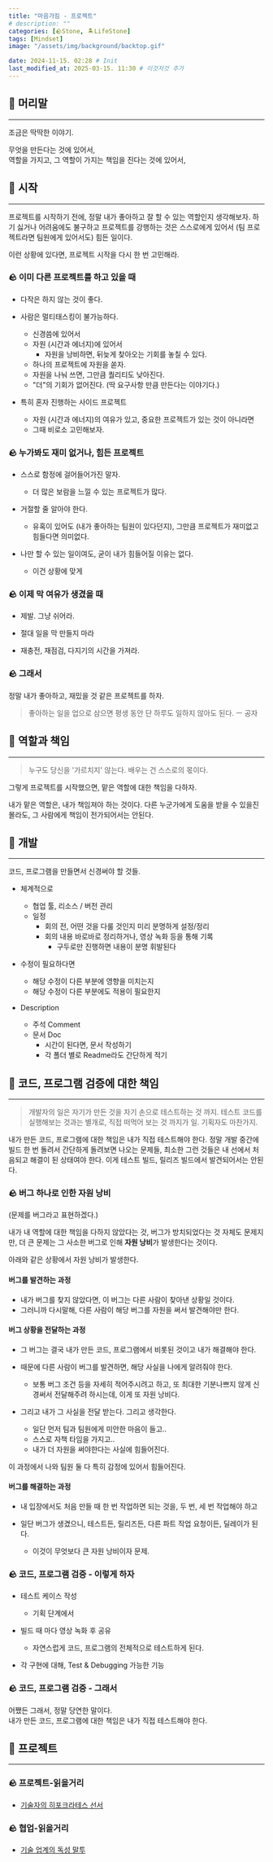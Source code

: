 ```yaml
---
title: "마음가짐 - 프로젝트"
# description: ""
categories: [🪨Stone, 🏝️LifeStone]
tags: [Mindset]
image: "/assets/img/background/backtop.gif"

date: 2024-11-15. 02:28 # Init
last_modified_at: 2025-03-15. 11:30 # 이것저것 추가
---
```


## 🗿 머리말

---

조금은 딱딱한 이야기.  

무엇을 만든다는 것에 있어서,  
역할을 가지고, 그 역할이 가지는 책임을 진다는 것에 있어서,  

## 🗿 시작

---

프로젝트를 시작하기 전에, 정말 내가 좋아하고 잘 할 수 있는 역할인지 생각해보자. 하기 싫거나 어려움에도 불구하고 프로젝트를 강행하는 것은 스스로에게 있어서 (팀 프로젝트라면 팀원에게 있어서도) 힘든 일이다.  

이런 상황에 있다면, 프로젝트 시작을 다시 한 번 고민해라.  

### 🪨 이미 다른 프로젝트를 하고 있을 때

- 다작은 하지 않는 것이 좋다.

- 사람은 멀티태스킹이 불가능하다.
  - 신경씀에 있어서
  - 자원 (시간과 에너지)에 있어서
    - 자원을 낭비하면, 뒤늦게 찾아오는 기회를 놓칠 수 있다.
  - 하나의 프로젝트에 자원을 쏟자.
  - 자원을 나눠 쓰면, 그만큼 퀄리티도 낮아진다.
  - "더"의 기회가 없어진다. (딱 요구사항 만큼 만든다는 이야기다.)

- 특히 혼자 진행하는 사이드 프로젝트
  - 자원 (시간과 에너지)의 여유가 있고, 중요한 프로젝트가 있는 것이 아니라면
  - 그때 비로소 고민해보자.

### 🪨 누가봐도 재미 없거나, 힘든 프로젝트

- 스스로 함정에 걸어들어가진 말자.
  - 더 많은 보람을 느낄 수 있는 프로젝트가 많다.

- 거절할 줄 알아야 한다.
  - 유혹이 있어도 (내가 좋아하는 팀원이 있다던지), 그만큼 프로젝트가 재미없고 힘들다면 의미없다.

- 나만 할 수 있는 일이여도, 굳이 내가 힘들어질 이유는 없다.
  - 이건 상황에 맞게

### 🪨 이제 막 여유가 생겼을 때

- 제발. 그냥 쉬어라.
- 절대 일을 막 만들지 마라

- 재충전, 재점검, 다지기의 시간을 가져라.

### 🪨 그래서

정말 내가 좋아하고, 재밌을 것 같은 프로젝트를 하자.  

> 좋아하는 일을 업으로 삼으면 평생 동안 단 하루도 일하지 않아도 된다. ㅡ 공자

## 🗿 역할과 책임

---

> 누구도 당신을 '가르치지' 않는다. 배우는 건 스스로의 몫이다.  

그렇게 프로젝트를 시작했으면, 맡은 역할에 대한 책임을 다하자.  

내가 맡은 역할은, 내가 책임져야 하는 것이다. 다른 누군가에게 도움을 받을 수 있을진 몰라도, 그 사람에게 책임이 전가되어서는 안된다.  

## 🗿 개발

---

코드, 프로그램을 만들면서 신경써야 할 것들.  

- 체계적으로
  - 협업 툴, 리소스 / 버전 관리
  - 일정
    - 회의 전, 어떤 것을 다룰 것인지 미리 분명하게 설정/정리
    - 회의 내용 바로바로 정리하거나, 영상 녹화 등을 통해 기록
      - 구두로만 진행하면 내용이 분명 휘발된다

- 수정이 필요하다면
  - 해당 수정이 다른 부분에 영향을 미치는지
  - 해당 수정이 다른 부분에도 적용이 필요한지

- Description
  - 주석 Comment
  - 문서 Doc
    - 시간이 된다면, 문서 작성하기
    - 각 폴더 별로 Readme라도 간단하게 적기

## 🗿 코드, 프로그램 검증에 대한 책임

---

> 개발자의 일은 자기가 만든 것을 자기 손으로 테스트하는 것 까지. 테스트 코드를 실행해보는 것과는 별개로, 직접 떠먹어 보는 것 까지가 일. 기획자도 마찬가지.

내가 만든 코드, 프로그램에 대한 책임은 내가 직접 테스트해야 한다. 정말 개발 중간에 빌드 한 번 돌려서 간단하게 돌려보면 나오는 문제들, 최소한 그런 것들은 내 선에서 처음되고 해결이 된 상태여야 한다. 이게 테스트 빌드, 릴리즈 빌드에서 발견되어서는 안된다.  

### 🪨 버그 하나로 인한 자원 낭비

(문제를 버그라고 표현하겠다.)  

내가 내 역할에 대한 책임을 다하지 않았다는 것, 버그가 방치되었다는 것 자체도 문제지만, 더 큰 문제는 그 사소한 버그로 인해 **자원 낭비**가 발생한다는 것이다.  

아래와 같은 상황에서 자원 낭비가 발생한다.  

#### 버그를 발견하는 과정

- 내가 버그를 찾지 않았다면, 이 버그는 다른 사람이 찾아낸 상황일 것이다.
- 그러니까 다시말해, 다른 사람이 해당 버그를 자원을 써서 발견해야만 한다.

#### 버그 상황을 전달하는 과정

- 그 버그는 결국 내가 만든 코드, 프로그램에서 비롯된 것이고 내가 해결해야 한다.

- 때문에 다른 사람이 버그를 발견하면, 해당 사실을 나에게 알려줘야 한다.
  - 보통 버그 조건 등을 자세히 적어주시려고 하고, 또 최대한 기분나쁘지 않게 신경써서 전달해주려 하시는데, 이게 또 자원 낭비다.

- 그리고 내가 그 사실을 전달 받는다. 그리고 생각한다.
  - 일단 먼저 팀과 팀원에게 미안한 마음이 들고..
  - 스스로 자책 타임을 가지고..
  - 내가 더 자원을 써야한다는 사실에 힘들어진다.

이 과정에서 나와 팀원 둘 다 특히 감정에 있어서 힘들어진다.  

#### 버그를 해결하는 과정

- 내 입장에서도 처음 만들 때 한 번 작업하면 되는 것을, 두 번, 세 번 작업해야 하고

- 일단 버그가 생겼으니, 테스트든, 릴리즈든, 다른 파트 작업 요청이든, 딜레이가 된다.
  - 이것이 무엇보다 큰 자원 낭비이자 문제.

### 🪨 코드, 프로그램 검증 - 이렇게 하자

- 테스트 케이스 작성
  - 기획 단계에서

- 빌드 때 마다 영상 녹화 후 공유
  - 자연스럽게 코드, 프로그램의 전체적으로 테스트하게 된다.

- 각 구현에 대해, Test & Debugging 가능한 기능

### 🪨 코드, 프로그램 검증 - 그래서

어쨌든 그래서, 정말 당연한 말이다.  
내가 만든 코드, 프로그램에 대한 책임은 내가 직접 테스트해야 한다.  

## 🗿 프로젝트

---

### 🪨 프로젝트-읽을거리

- [기술자의 히포크라테스 선서](https://blog.fupfin.com/?p=188)

### 🪨 협업-읽을거리

- [기술 업계의 독성 말투](https://edykim.com/ko/post/tech-has-a-toxic-tone-problem-lets-fix-it/)
